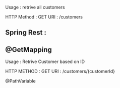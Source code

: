 Usage :
 retrive all customers

HTTP Method : GET
URI : /customers

Spring Rest : 
-
@GetMapping
---------------------------------------------

Usage : Retrive Customer based on ID

HTTP METHOD : GET
URI : /customers/{customerId}

@PathVariable